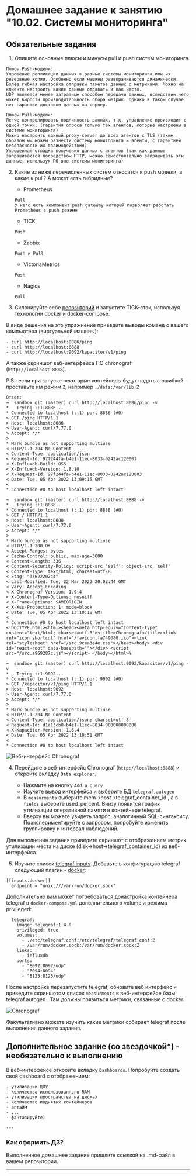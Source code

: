 # Домашнее задание к занятию "10.02. Системы мониторинга"

## Обязательные задания

1. Опишите основные плюсы и минусы pull и push систем мониторинга.
```
Плюсы Push-модели:
Упрощение репликации данных в разные системы мониторинга или их резервные копии. Особенно если машины разворачиваются динамически.
Более гибкая настройка отправки пакетов данных с метриками. Можно на клиенте настроить какие данные отдавать и как часто.
UDP является менее затратным способом передачи данных, вследствии чего может вырости производительность сбора метрик. Однако в таком случае нет гарантии доставки данных на сервер.

Плюсы Pull-модели:
Легче контролировать подлинность данных, т.к. управление происходит с одной точки. (гарантия опроса только тех агентов, которые настроены в системе мониторинга)
Можно настроить единый proxy-server до всех агентов с TLS (таким образом мы можем разнести систему мониторинга и агенты, с гарантией безопасности их взаимодействия)
Упрощенная отладка получения данных с агентов (так как данные запрашиваются посредством HTTP, можно самостоятельно запрашивать эти данные, используя ПО вне системы мониторинга)
```

2. Какие из ниже перечисленных систем относятся к push модели, а какие к pull? А может есть гибридные?

    - Prometheus
    ```
    Pull
    У него есть компонент push gateway который позволяет работать Prometheus в push режиме
    ```
    - TICK
    ```
    Push
    ```
    - Zabbix
    ```
    Push и Pull
    ```
    - VictoriaMetrics
    ```
    Push
    ```
    - Nagios
    ```
    Pull
    ```

3. Склонируйте себе [репозиторий](https://github.com/influxdata/sandbox/tree/master) и запустите TICK-стэк,
используя технологии docker и docker-compose.

В виде решения на это упражнение приведите выводы команд с вашего компьютера (виртуальной машины):

    - curl http://localhost:8086/ping
    - curl http://localhost:8888
    - curl http://localhost:9092/kapacitor/v1/ping

А также скриншот веб-интерфейса ПО chronograf (`http://localhost:8888`).

P.S.: если при запуске некоторые контейнеры будут падать с ошибкой - проставьте им режим `Z`, например
`./data:/var/lib:Z`

```
Ответ:
➜  sandbox git:(master) curl http://localhost:8086/ping -v
*   Trying ::1:8086...
* Connected to localhost (::1) port 8086 (#0)
> GET /ping HTTP/1.1
> Host: localhost:8086
> User-Agent: curl/7.77.0
> Accept: */*
>
* Mark bundle as not supporting multiuse
< HTTP/1.1 204 No Content
< Content-Type: application/json
< Request-Id: 97f244fa-b4e1-11ec-8033-0242ac120003
< X-Influxdb-Build: OSS
< X-Influxdb-Version: 1.8.10
< X-Request-Id: 97f244fa-b4e1-11ec-8033-0242ac120003
< Date: Tue, 05 Apr 2022 13:09:15 GMT
<
* Connection #0 to host localhost left intact

➜  sandbox git:(master) curl http://localhost:8888 -v
*   Trying ::1:8888...
* Connected to localhost (::1) port 8888 (#0)
> GET / HTTP/1.1
> Host: localhost:8888
> User-Agent: curl/7.77.0
> Accept: */*
>
* Mark bundle as not supporting multiuse
< HTTP/1.1 200 OK
< Accept-Ranges: bytes
< Cache-Control: public, max-age=3600
< Content-Length: 336
< Content-Security-Policy: script-src 'self'; object-src 'self'
< Content-Type: text/html; charset=utf-8
< Etag: "3362220244"
< Last-Modified: Tue, 22 Mar 2022 20:02:44 GMT
< Vary: Accept-Encoding
< X-Chronograf-Version: 1.9.4
< X-Content-Type-Options: nosniff
< X-Frame-Options: SAMEORIGIN
< X-Xss-Protection: 1; mode=block
< Date: Tue, 05 Apr 2022 13:10:18 GMT
<
* Connection #0 to host localhost left intact
<!DOCTYPE html><html><head><meta http-equiv="Content-type" content="text/html; charset=utf-8"><title>Chronograf</title><link rel="icon shortcut" href="/favicon.fa749080.ico"><link rel="stylesheet" href="/src.9cea3e4e.css"></head><body> <div id="react-root" data-basepath=""></div> <script src="/src.a969287c.js"></script> </body></html>%   

➜  sandbox git:(master) curl http://localhost:9092/kapacitor/v1/ping -v
*   Trying ::1:9092...
* Connected to localhost (::1) port 9092 (#0)
> GET /kapacitor/v1/ping HTTP/1.1
> Host: localhost:9092
> User-Agent: curl/7.77.0
> Accept: */*
>
* Mark bundle as not supporting multiuse
< HTTP/1.1 204 No Content
< Content-Type: application/json; charset=utf-8
< Request-Id: d1a13cb0-b4e1-11ec-8034-000000000000
< X-Kapacitor-Version: 1.6.4
< Date: Tue, 05 Apr 2022 13:10:51 GMT
<
* Connection #0 to host localhost left intact

```
![Веб-интерфейс Chronograf](https://github.com/AnantaHari/devops-netology/blob/main/10-monitoring-02-systems/Снимок%20экрана%202022-04-05%20в%2016.17.30.png)

4. Перейдите в веб-интерфейс Chronograf (`http://localhost:8888`) и откройте вкладку `Data explorer`.

    - Нажмите на кнопку `Add a query`
    - Изучите вывод интерфейса и выберите БД `telegraf.autogen`
    - В `measurments` выберите mem->host->telegraf_container_id , а в `fields` выберите used_percent.
    Внизу появится график утилизации оперативной памяти в контейнере telegraf.
    - Вверху вы можете увидеть запрос, аналогичный SQL-синтаксису.
    Поэкспериментируйте с запросом, попробуйте изменить группировку и интервал наблюдений.

Для выполнения задания приведите скриншот с отображением метрик утилизации места на диске
(disk->host->telegraf_container_id) из веб-интерфейса.

5. Изучите список [telegraf inputs](https://github.com/influxdata/telegraf/tree/master/plugins/inputs).
Добавьте в конфигурацию telegraf следующий плагин - [docker](https://github.com/influxdata/telegraf/tree/master/plugins/inputs/docker):
```
[[inputs.docker]]
  endpoint = "unix:///var/run/docker.sock"
```

Дополнительно вам может потребоваться донастройка контейнера telegraf в `docker-compose.yml` дополнительного volume и
режима privileged:
```
  telegraf:
    image: telegraf:1.4.0
    privileged: true
    volumes:
      - ./etc/telegraf.conf:/etc/telegraf/telegraf.conf:Z
      - /var/run/docker.sock:/var/run/docker.sock:Z
    links:
      - influxdb
    ports:
      - "8092:8092/udp"
      - "8094:8094"
      - "8125:8125/udp"
```

После настройке перезапустите telegraf, обновите веб интерфейс и приведите скриншотом список `measurments` в
веб-интерфейсе базы telegraf.autogen . Там должны появиться метрики, связанные с docker.

![Chronograf](https://github.com/AnantaHari/devops-netology/blob/main/10-monitoring-02-systems/Снимок%20экрана%202022-04-05%20в%2019.42.43.png)

Факультативно можете изучить какие метрики собирает telegraf после выполнения данного задания.

## Дополнительное задание (со звездочкой*) - необязательно к выполнению

В веб-интерфейсе откройте вкладку `Dashboards`. Попробуйте создать свой dashboard с отображением:

    - утилизации ЦПУ
    - количества использованного RAM
    - утилизации пространства на дисках
    - количество поднятых контейнеров
    - аптайм
    - ...
    - фантазируйте)

    ---

### Как оформить ДЗ?

Выполненное домашнее задание пришлите ссылкой на .md-файл в вашем репозитории.

---
